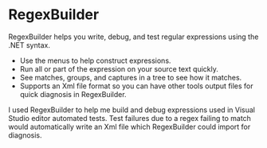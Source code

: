 # RegexBuilder
RegexBuilder helps you write, debug, and test regular expressions using the .NET syntax.
 - Use the menus to help construct expressions.
 - Run all or part of the expression on your source text quickly.
 - See matches, groups, and captures in a tree to see how it matches.
 - Supports an Xml file format so you can have other tools output files for quick diagnosis in RegexBuilder.
 
 I used RegexBuilder to help me build and debug expressions used in Visual Studio editor automated tests. Test failures due to a regex failing to match would automatically write an Xml file which RegexBuilder could import for diagnosis.
